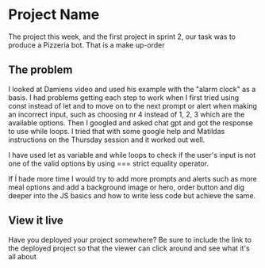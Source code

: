 # Project Name

The project this week, and the first project in sprint 2, our task was to produce a Pizzeria bot. That is a make up-order

## The problem

I looked at Damiens video and used his example with the "alarm clock" as a basis. I had problems getting each step to work when I first tried using const instead of let and to move on to the next prompt or alert when making an incorrect input, such as choosing nr 4 instead of 1, 2, 3 which are the available options. Then I googled and asked chat gpt and got the response to use while loops. I tried that with some google help and Matildas instructions on the Thursday session and it worked out well. 

I have used let as variable and while loops to check if the user's input is not one of the valid options by using === strict equality operator.  

If  Í hade more time I would try to add more prompts and alerts such as more meal options and add a background image or hero, order button and dig deeper into the JS basics and how to write less code but achieve the same. 

## View it live

Have you deployed your project somewhere? Be sure to include the link to the deployed project so that the viewer can click around and see what it's all about
